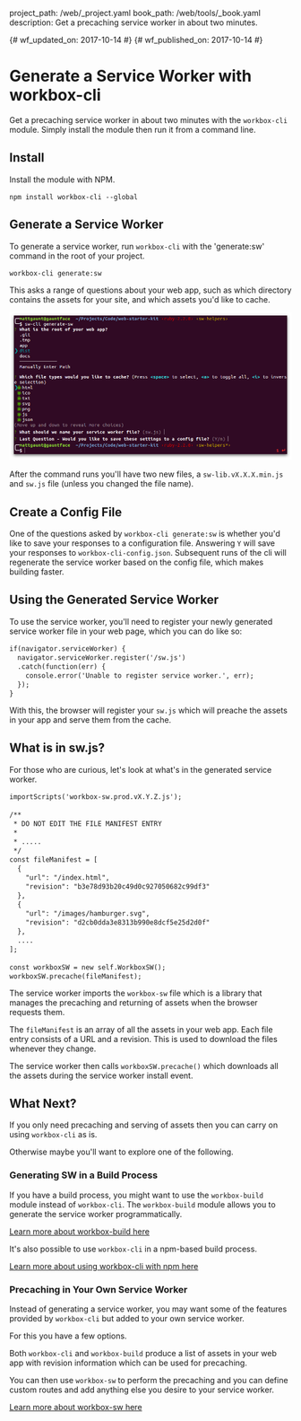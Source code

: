project_path: /web/_project.yaml
book_path: /web/tools/_book.yaml
description: Get a precaching service worker in about two minutes.

{# wf_updated_on: 2017-10-14 #}
{# wf_published_on: 2017-10-14 #}

# Generate a Service Worker with workbox-cli

Get a precaching service worker in about two minutes with the `workbox-cli` module.
Simply install the module then run it from a command line.

## Install

Install the module with NPM.

```
npm install workbox-cli --global
```

## Generate a Service Worker

To generate a service worker, run `workbox-cli` with the 'generate:sw' command in the root of
your project.

```
workbox-cli generate:sw
```

This asks a range of questions about your web app, such as which directory
contains the assets for your site, and which assets you'd like to cache.

![Screenshot of the workbox-cli command.](../images/workbox-cli-questions.png)

After the command runs you'll have two new files, a
`sw-lib.vX.X.X.min.js` and `sw.js` file (unless you changed
the file name).

## Create a Config File

One of the questions asked by `workbox-cli generate:sw` is whether you'd like to save
your responses to a configuration file. Answering `Y` will save your responses
to `workbox-cli-config.json`. Subsequent runs of the cli will regenerate the service
worker based on the config file, which makes building faster.

## Using the Generated Service Worker

To use the service worker, you'll need to register your
newly generated service worker file in your web page,
which you can do like so:

```
if(navigator.serviceWorker) {
  navigator.serviceWorker.register('/sw.js')
  .catch(function(err) {
    console.error('Unable to register service worker.', err);
  });
}
```

With this, the browser will register your `sw.js` which
will preache the assets in your app and serve them
from the cache.

## What is in sw.js?

For those who are curious, let's look at what's in the
generated service worker.

```
importScripts('workbox-sw.prod.vX.Y.Z.js');

/**
 * DO NOT EDIT THE FILE MANIFEST ENTRY
 *
 * .....
 */
const fileManifest = [
  {
    "url": "/index.html",
    "revision": "b3e78d93b20c49d0c927050682c99df3"
  },
  {
    "url": "/images/hamburger.svg",
    "revision": "d2cb0dda3e8313b990e8dcf5e25d2d0f"
  },
  ....
];

const workboxSW = new self.WorkboxSW();
workboxSW.precache(fileManifest);
```

The service worker imports the `workbox-sw` file which is
a library that manages the precaching and returning
of assets when the browser requests them.

The `fileManifest` is an array of all the assets in your
web app. Each file entry consists of a URL and a revision.
This is used to download the files whenever they change.

The service worker then calls
`workboxSW.precache()` which downloads
all the assets during the service worker install event.

## What Next?

If you only need precaching and serving of assets then
you can carry on using `workbox-cli` as is.

Otherwise maybe you'll want to explore one of the following.

### Generating SW in a Build Process

If you have a build process, you might want to use the `workbox-build` module
instead of `workbox-cli`. The `workbox-build` module allows you to generate the
service worker programmatically.

[Learn more about workbox-build here](../reference-docs/latest/module-workbox-build)

It's also possible to use `workbox-cli` in a npm-based build process.

[Learn more about using workbox-cli with npm here](../get-started/npm-script)

### Precaching in Your Own Service Worker

Instead of generating a service worker, you may want some
of the features provided by `workbox-cli` but added to your
own service worker.

For this you have a few options.

Both `workbox-cli` and `workbox-build` produce a
list of assets in your web app with revision
information which can be used for precaching.

You can then use `workbox-sw` to perform the precaching and
you can define custom routes and add anything else you
desire to your service worker.

[Learn more about workbox-sw here](../reference-docs/latest/module-workbox-sw)
